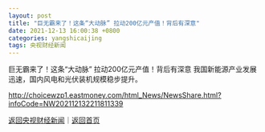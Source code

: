 ```yaml
---
layout: post
title: "巨无霸来了！这条“大动脉” 拉动200亿元产值！背后有深意"
date: 2021-12-13 16:00:38 +0800
categories: yangshicaijing
tags: 央视财经新闻
---
```

巨无霸来了！这条“大动脉” 拉动200亿元产值！背后有深意
我国新能源产业发展迅速，国内风电和光伏装机规模稳步提升。

<http://choicewzp1.eastmoney.com/html_News/NewsShare.html?infoCode=NW202112132211811339>

[返回央视财经新闻](//finews.withounder.com/yangshicaijing/)｜[返回首页](//finews.withounder.com/)